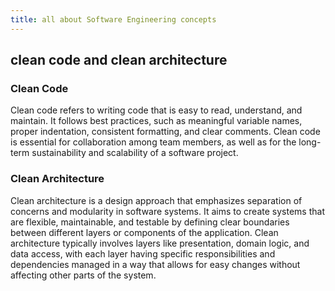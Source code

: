 ```yaml
---
title: all about Software Engineering concepts
---
```


## clean code and clean architecture

### Clean Code

Clean code refers to writing code that is easy to read, understand, and maintain. It follows best practices, such as meaningful variable names, proper indentation, consistent formatting, and clear comments. Clean code is essential for collaboration among team members, as well as for the long-term sustainability and scalability of a software project.

### Clean Architecture

Clean architecture is a design approach that emphasizes separation of concerns and modularity in software systems. It aims to create systems that are flexible, maintainable, and testable by defining clear boundaries between different layers or components of the application. Clean architecture typically involves layers like presentation, domain logic, and data access, with each layer having specific responsibilities and dependencies managed in a way that allows for easy changes without affecting other parts of the system.
